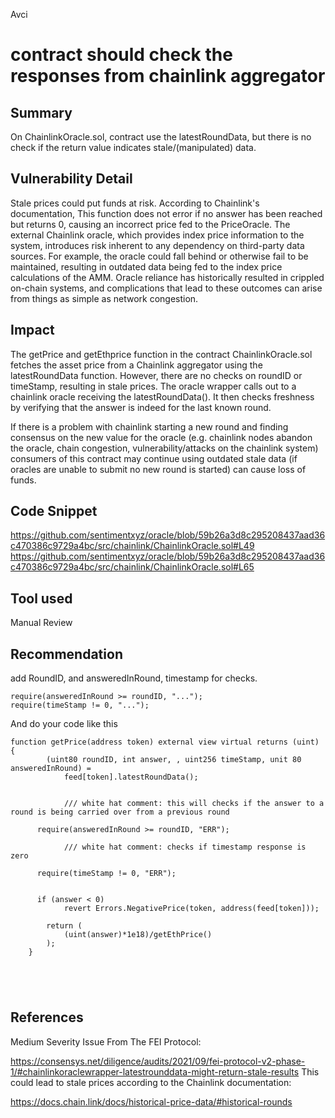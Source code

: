 Avci
# contract should check the responses from chainlink aggregator 

## Summary
On ChainlinkOracle.sol, contract use the latestRoundData, but there is no check if the return value indicates stale/(manipulated) data.

## Vulnerability Detail

Stale prices could put funds at risk. According to Chainlink's documentation, This function does not error if no answer has been reached but returns 0, causing an incorrect price fed to the PriceOracle. The external Chainlink oracle, which provides index price information to the system, introduces risk inherent to any dependency on third-party data sources. For example, the oracle could fall behind or otherwise fail to be maintained, resulting in outdated data being fed to the index price calculations of the AMM. Oracle reliance has historically resulted in crippled on-chain systems, and complications that lead to these outcomes can arise from things as simple as network congestion.


## Impact
The getPrice and getEthprice function in the contract ChainlinkOracle.sol
fetches the asset price from a Chainlink aggregator using the latestRoundData function. However, there are no checks on roundID or timeStamp, resulting in stale prices. The oracle wrapper calls out to a chainlink oracle receiving the latestRoundData(). It then checks freshness by verifying that the answer is indeed for the last known round.

If there is a problem with chainlink starting a new round and finding consensus on the new value for the oracle (e.g. chainlink nodes abandon the oracle, chain congestion, vulnerability/attacks on the chainlink system) consumers of this contract may continue using outdated stale data (if oracles are unable to submit no new round is started)
can cause loss of funds.

## Code Snippet

https://github.com/sentimentxyz/oracle/blob/59b26a3d8c295208437aad36c470386c9729a4bc/src/chainlink/ChainlinkOracle.sol#L49
https://github.com/sentimentxyz/oracle/blob/59b26a3d8c295208437aad36c470386c9729a4bc/src/chainlink/ChainlinkOracle.sol#L65

## Tool used

Manual Review

## Recommendation
add RoundID, and answeredInRound, timestamp for checks.

```
require(answeredInRound >= roundID, "...");
require(timeStamp != 0, "...");

```
And do your code like this 

```
function getPrice(address token) external view virtual returns (uint) {
        (uint80 roundID, int answer, , uint256 timeStamp, unit 80 answeredInRound) =
            feed[token].latestRoundData();


            /// white hat comment: this will checks if the answer to a round is being carried over from a previous round

      require(answeredInRound >= roundID, "ERR");

            /// white hat comment: checks if timestamp response is zero

      require(timeStamp != 0, "ERR");
    
    
      if (answer < 0)
            revert Errors.NegativePrice(token, address(feed[token]));
 
        return (
            (uint(answer)*1e18)/getEthPrice()
        );
    }





```
## References
Medium Severity Issue From The FEI Protocol:

https://consensys.net/diligence/audits/2021/09/fei-protocol-v2-phase-1/#chainlinkoraclewrapper-latestrounddata-might-return-stale-results
This could lead to stale prices according to the Chainlink documentation:

https://docs.chain.link/docs/historical-price-data/#historical-rounds

